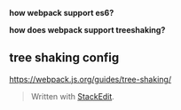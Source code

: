**how webpack support es6?**

**how does webpack support treeshaking?**

## tree shaking config
https://webpack.js.org/guides/tree-shaking/




> Written with [StackEdit](https://stackedit.io/).
<!--stackedit_data:
eyJoaXN0b3J5IjpbMzY5OTUyMjYsNzE2NjY2OTY2XX0=
-->